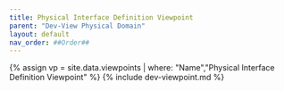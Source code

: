 ```yaml
---
title: Physical Interface Definition Viewpoint
parent: "Dev-View Physical Domain"
layout: default
nav_order: ##Order##
---
```

{% assign vp = site.data.viewpoints | where: "Name","Physical Interface Definition Viewpoint" %}
{% include dev-viewpoint.md %}